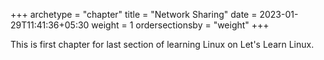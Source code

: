 +++
archetype = "chapter"
title = "Network Sharing"
date = 2023-01-29T11:41:36+05:30
weight = 1
ordersectionsby = "weight"
+++

This is first chapter for last section of learning Linux on Let's Learn Linux.